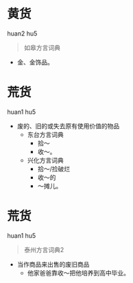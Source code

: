 # 黄货
huan2 hu5
> 如皋方言词典
- 金、金饰品。

# 荒货
huan1 hu5
+ 废的、旧的或失去原有使用价值的物品
  * 东台方言词典
    - 拾～
    - 收～。
  * 兴化方言词典
    - 拾～/捡破烂
    - 收～的
    - ～摊儿。


# 荒货
huan1 hu5
> 泰州方言词典2
- 当作商品来出售的废旧商品
  - 他家爸爸靠收～把他培养到高中毕业。